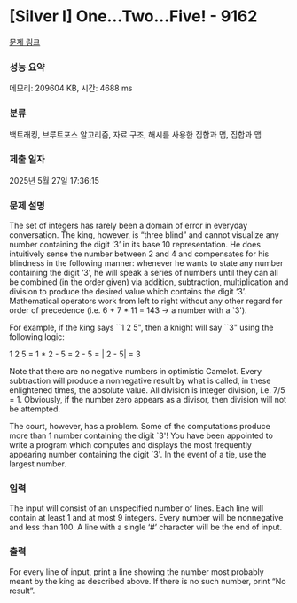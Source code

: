 # [Silver I] One...Two...Five! - 9162 

[문제 링크](https://www.acmicpc.net/problem/9162) 

### 성능 요약

메모리: 209604 KB, 시간: 4688 ms

### 분류

백트래킹, 브루트포스 알고리즘, 자료 구조, 해시를 사용한 집합과 맵, 집합과 맵

### 제출 일자

2025년 5월 27일 17:36:15

### 문제 설명

<p>The set of integers has rarely been a domain of error in everyday conversation. The king, however, is “three blind” and cannot visualize any number containing the digit ‘3’ in its base 10 representation. He does intuitively sense the number between 2 and 4 and compensates for his blindness in the following manner: whenever he wants to state any number containing the digit ‘3’, he will speak a series of numbers until they can all be combined (in the order given) via addition, subtraction, multiplication and division to produce the desired value which contains the digit ‘3’. Mathematical operators work from left to right without any other regard for order of precedence (i.e. 6 + 7 * 11 = 143 -> a number with a `3').</p>

<p>For example, if the king says ``1 2 5", then a knight will say ``3" using the following logic:</p>

<p>1 2 5 = 1 * 2 - 5 = 2 - 5 = | 2 - 5| = 3</p>

<p>Note that there are no negative numbers in optimistic Camelot. Every subtraction will produce a nonnegative result by what is called, in these enlightened times, the absolute value. All division is integer division, i.e. 7/5 = 1. Obviously, if the number zero appears as a divisor, then division will not be attempted.</p>

<p>The court, however, has a problem. Some of the computations produce more than 1 number containing the digit `3'! You have been appointed to write a program which computes and displays the most frequently appearing number containing the digit `3'. In the event of a tie, use the largest number.</p>

### 입력 

 <p>The input will consist of an unspecified number of lines. Each line will contain at least 1 and at most 9 integers. Every number will be nonnegative and less than 100. A line with a single ‘#’ character will be the end of input.</p>

<p> </p>

### 출력 

 <p>For every line of input, print a line showing the number most probably meant by the king as described above. If there is no such number, print “No result”.</p>

